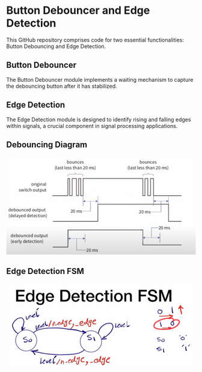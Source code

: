 # Button Debouncer and Edge Detection 

This GitHub repository comprises code for two essential functionalities: Button Debouncing and Edge Detection. 

## Button Debouncer
The Button Debouncer module implements a waiting mechanism to capture the debouncing button after it has stabilized.

## Edge Detection
The Edge Detection module is designed to identify rising and falling edges within signals, a crucial component in signal processing applications.

## Debouncing Diagram
![Button Debouncing](https://github.com/alhusseingamal/RTL-Projects/blob/main/Button%20Debouncer%20and%20Edge%20Detector/button%20-%20debouncing.PNG)

## Edge Detection FSM
![Button Debouncing](https://github.com/alhusseingamal/RTL-Projects/blob/main/Button%20Debouncer%20and%20Edge%20Detector/edge%20detection.PNG)
